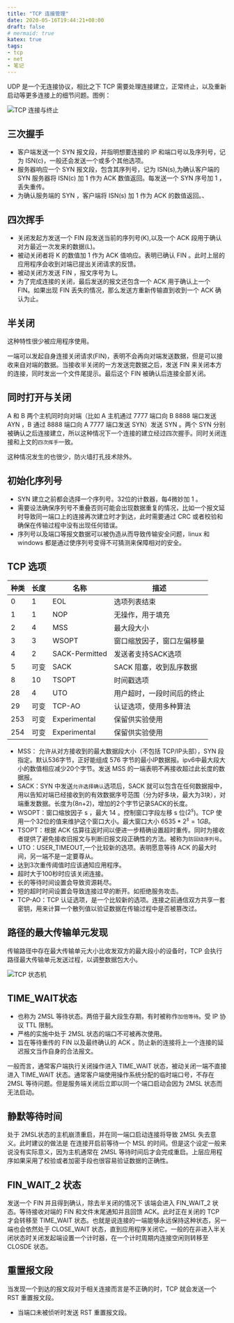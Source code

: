 ```yaml
---
title: "TCP 连接管理"
date: 2020-05-16T19:44:21+08:00
draft: false
# mermaid: true
katex: true
tags:
- tcp
- net
- 笔记
---
```


UDP 是一个无连接协议，相比之下 TCP 需要处理连接建立，正常终止，以及重新启动等更多连接上的细节问题。图例：

![TCP 连接与终止](/images/tcp-connect.jpg "TCP 的连接与终止示意图·来源于网络")

## 三次握手

- 客户端发送一个 SYN 报文段，并指明想要连接的 IP 和端口号以及序列号，记为 ISN(c)，一般还会发送一个或多个其他选项。
- 服务器响应一个 SYN 报文段，包含其序列号，记为 ISN(s),为确认客户端的 SYN 服务器将 ISN(c) 加 1 作为 ACK 数值返回。每发送一个 SYN 序号加 1 ，丢失重传。
- 为确认服务端的 SYN ，客户端将 ISN(s) 加 1 作为 ACK 的数值返回。、

## 四次挥手

- 关闭发起方发送一个 FIN 段发送当前的序列号(K),以及一个 ACK 段用于确认对方最近一次发来的数据(L)。
- 被动关闭者将 K 的数值加 1 作为 ACK 值响应。表明已确认 FIN 。此时上层的应用程序会收到对端已提出关闭请求的反馈。
- 被动关闭方发送 FIN ，报文序号为 L。
- 为了完成连接的关闭，最后发送的报文还包含一个 ACK 用于确认上一个 FIN。如果出现 FIN 丢失的情况，那么发送方重新传输直到收到一个 ACK 确认为止。

## 半关闭

这种特性很少被应用程序使用。

一端可以发起自身连接关闭请求(FIN)，表明不会再向对端发送数据，但是可以接收来自对端的数据。当接收半关闭的一方发送完数据之后，发送 FIN 来关闭本方的连接，同时发出一个文件尾提示。最后这个 FIN 被确认后连接全部关闭。

## 同时打开与关闭

A 和 B 两个主机同时向对端（比如 A 主机通过 7777 端口向 B 8888 端口发送 AYN ，B 通过 8888 端口向 A 7777 端口发送 SYN）发送 SYN 。两个 SYN 分别被确认之后连接建立，所以这种情况下一个连接的建立经过四次握手。同时关闭连接和上文的`四次挥手`一致。

这种情况发生的也很少，防火墙打孔技术除外。

## 初始化序列号

- SYN 建立之前都会选择一个序列号。32位的计数器，每4微妙加 1 。
- 需要设法确保序列号不重叠否则可能会出现数据重复的情况，比如一个报文延时导致同一端口上的连接再次建立时才到达，此时需要通过 CRC 或者校验和确保在传输过程中没有出现任何错误。
- 序列号以及端口等报文数据可以被伪造从而导致传输安全问题，linux 和 windows 都是通过使序列号变得不可猜测来保障相对的安全。

## TCP 选项

|种类|长度|名称|描述|
|---|---|---|---|
|0|1|EOL|选项列表结束|
|1|1|NOP|无操作，用于填充|
|2|4|MSS|最大段大小|
|3|3|WSOPT|窗口缩放因子，窗口左偏移量|
|4|2|SACK-Permitted|发送者支持SACK选项|
|5|可变|SACK|SACK 阻塞，收到乱序数据|
|8|10|TSOPT|时间戳选项|
|28|4|UTO|用户超时，一段时间后的终止|
|29|可变|TCP-AO|认证选项，使用多种算法|
|253|可变|Experimental|保留供实验使用|
|254|可变|Experimental|保留供实验使用|

- MSS： 允许从对方接收到的最大数据段大小（不包括 TCP/IP头部），SYN 段指定。默认536字节，正好能组成 576 字节的最小IP数据报。ipv6中最大段大小的数值相应减少20个字节。发送 MSS 的一端表明不再接收超过此长度的数据报。
- SACK：SYN 中发送`允许选择确认`选项后，SACK 就可以包含在任何数据报中，用以告知对端已经接收到的有效数据序号范围（分为好多块，最大为3块），对端重发数据。长度为(8n+2)，增加的2个字节记录SACK的长度。
- WSOPT：窗口缩放因子 s ，最大 14 。控制窗口字段左移 s 位($2^s$)。TCP 使用一个32位的值来维护这个窗口大小。最大窗口大小 $6535*2^s = 1GB$。
- TSOPT：根据 ACK 估算往返时间以便进一步精确设置超时重传。同时为接收者提供了避免接收旧报文与判断旧报文段正确性的方法。被称为`防回绕序列号`。
- UTO：USER_TIMEOUT,一个比较新的选项。表明愿意等待 ACK 的最大时间，另一端不是一定要尊从。
 - 达到3次重传阈值时应该通知应用程序。
 - 超时大于100秒时应该关闭连接。
 - 长的等待时间设置会导致资源耗尽。
 - 短的超时时间设置会导致连接过早的断开。如拒绝服务攻击。
- TCP-AO：TCP 认证选项，是一个比较新的选项。连接之前通信双方共享一套密钥，用来计算一个散列值以验证数据在传输过程中是否被篡改过。

## 路径的最大传输单元发现
传输路径中存在最大传输单元大小比收发双方的最大段小的设备时，TCP 会执行路径最大传输单元发送过程，以调整数据包大小。


![TCP 状态机](/images/tcp-status.jpg "TCP 状态机·图片涞源于网络")

## TIME_WAIT状态

- 也称为 2MSL 等待状态。两倍于最大段生存期，有时被称作`加倍等待`。受 IP 协议 TTL 限制。
- 严格的实施中处于 2MSL 状态的端口不可被再次使用。
- 旨在等待重传的 FIN 以及最终确认的 ACK 。防止新的连接将上一个连接的延迟报文当作自身的合法报文。

一般而言，通常客户端执行关闭操作进入 TIME_WAIT 状态，被动关闭一端不直接进入 TIME_WAIT 状态。通常客户端使用操作系统分配的临时端口号，不存在 2MSL 等待问题。但是服务端关闭后立即以同一个端口启动会因为 2MSL 状态而无法启动。

## 静默等待时间

处于 2MSL状态的主机崩溃重启，并在同一端口启动连接将导致 2MSL 失去意义。此时建议的做法是 在连接开启前等待一个 MSL 的时间。但是这个设定一般来说没有实际意义，因为主机通常在 2MSL 等待时间后才会完成重启。上层应用程序如果采用了校验或者加密手段也很容易验证数据的正确性。

## FIN_WAIT_2 状态

发送一个 FIN 并且得到确认，除去半关闭的情况下 该端会进入 FIN_WAIT_2 状态。等待接收对端的 FIN 和文件末尾通知并且回馈 ACK。此时正在关闭的 TCP 才会转移至 TIME_WAIT 状态。也就是说连接的一端能够永远保持这种状态，另一端也会依然处于 CLOSE_WAIT 状态，直到应用程序关闭它。一般的在非进入半关闭状态时关闭发起端设置一个计时器，在一个计时周期内连接空闲则转移至 CLOSDE 状态。

## 重置报文段

当发现一个到达的报文段对于相关连接而言是不正确的时，TCP 就会发送一个 RST 重置报文段。

- 当端口未被侦听时发送 RST 重置报文段。